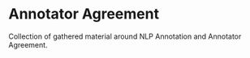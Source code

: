 # Annotator Agreement

Collection of gathered material around NLP Annotation and Annotator Agreement. 